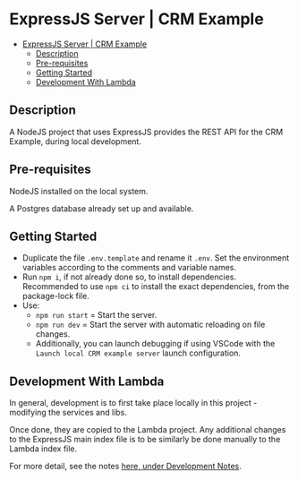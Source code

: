 # ExpressJS Server | CRM Example

- [ExpressJS Server | CRM Example](#expressjs-server--crm-example)
  - [Description](#description)
  - [Pre-requisites](#pre-requisites)
  - [Getting Started](#getting-started)
  - [Development With Lambda](#development-with-lambda)

## Description

A NodeJS project that uses ExpressJS provides the REST API for the CRM Example, during local development.

## Pre-requisites

NodeJS installed on the local system.

A Postgres database already set up and available.

## Getting Started

* Duplicate the file `.env.template` and rename it `.env`. Set the environment variables according to the comments and variable names.
* Run `npm i`, if not already done so, to install dependencies. Recommended to use `npm ci` to install the exact dependencies, from the package-lock file.
* Use:
  * `npm run start` = Start the server.
  * `npm run dev` = Start the server with automatic reloading on file changes.
  * Additionally, you can launch debugging if using VSCode with the `Launch local CRM example server` launch configuration.

## Development With Lambda

In general, development is to first take place locally in this project - modifying the services and libs.

Once done, they are copied to the Lambda project. Any additional changes to the ExpressJS main index file is to be similarly be done manually to the Lambda index file.

For more detail, see the notes [here, under Development Notes](../../aws/lambda/README.md#development-notes).